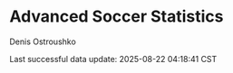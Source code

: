 # Advanced Soccer Statistics
Denis Ostroushko

<!-- gfm -->

Last successful data update: 2025-08-22 04:18:41 CST
